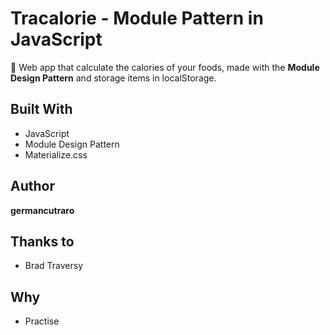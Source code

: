 # Tracalorie - Module Pattern in JavaScript

🍕 Web app that calculate the calories of your foods, made with the **Module Design Pattern** and storage items in localStorage.

## Built With

* JavaScript
* Module Design Pattern
* Materialize.css

## Author

**germancutraro**

## Thanks to

* Brad Traversy

## Why

* Practise
